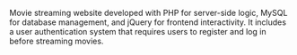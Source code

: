 Movie streaming website developed with PHP for server-side logic, MySQL for database management, and jQuery for frontend interactivity. It includes a user authentication system that requires users to register and log in before streaming movies.
